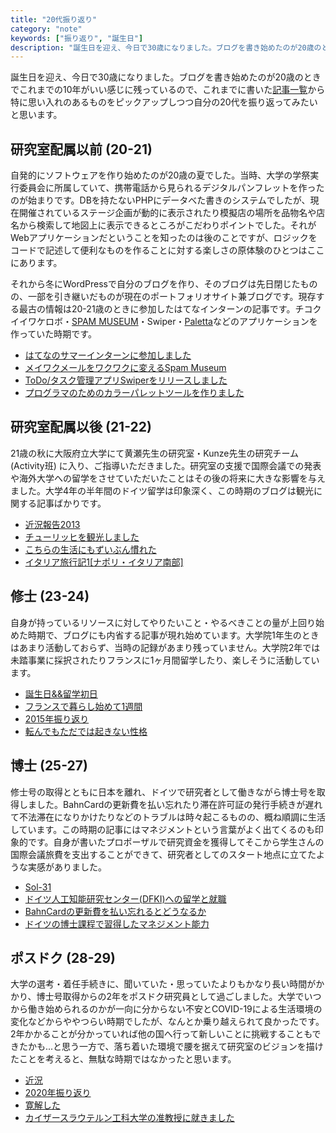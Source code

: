 ```yaml
---
title: "20代振り返り"
category: "note"
keywords: ["振り返り", "誕生日"]
description: "誕生日を迎え、今日で30歳になりました。ブログを書き始めたのが20歳のときでこれまでの10年がいい感じに残っているので、これまでに書いた記事一覧から特に思い入れのあるものをピックアップしつつ自分の20代を振り返ってみたいと思います。"
---
```


誕生日を迎え、今日で30歳になりました。ブログを書き始めたのが20歳のときでこれまでの10年がいい感じに残っているので、これまでに書いた[記事一覧](/ja/posts/)から特に思い入れのあるものをピックアップしつつ自分の20代を振り返ってみたいと思います。

## 研究室配属以前 (20-21)

自発的にソフトウェアを作り始めたのが20歳の夏でした。当時、大学の学祭実行委員会に所属していて、携帯電話から見られるデジタルパンフレットを作ったのが始まりです。DBを持たないPHPにデータべた書きのシステムでしたが、現在開催されているステージ企画が動的に表示されたり模擬店の場所を品物名や店名から検索して地図上に表示できるところがこだわりポイントでした。それがWebアプリケーションだということを知ったのは後のことですが、ロジックをコードで記述して便利なものを作ることに対する楽しさの原体験のひとつはここにあります。

それから冬にWordPressで自分のブログを作り、そのブログは先日閉じたものの、一部を引き継いだものが現在のポートフォリオサイト兼ブログです。現存する最古の情報は20-21歳のときに参加したはてなインターンの記事です。チコクイイワケロボ・[SPAM MUSEUM](http://meiwaku.me)・Swiper・[Paletta](https://paletta.shoya.io)などのアプリケーションを作っていた時期です。

* [はてなのサマーインターンに参加しました](/ja/posts/hatena-intern)
* [メイワクメールをワクワクに変えるSpam Museum](/ja/posts/spam-museum)
* [ToDo/タスク管理アプリSwiperをリリースしました](ja/posts/swiper)
* [プログラマのためのカラーパレットツールを作りました](ja/posts/paletta)

## 研究室配属以後 (21-22)

21歳の秋に大阪府立大学にて黄瀬先生の研究室・Kunze先生の研究チーム (Activity班) に入り、ご指導いただきました。研究室の支援で国際会議での発表や海外大学への留学をさせていただいたことはその後の将来に大きな影響を与えました。大学4年の半年間のドイツ留学は印象深く、この時期のブログは観光に関する記事ばかりです。

* [近況報告2013](ja/posts/DFKI)
* [チューリッヒを観光しました](/ja/posts/zurich)
* [こちらの生活にもずいぶん慣れた](/ja/posts/life-in-germany)
* [イタリア旅行記1\[ナポリ・イタリア南部\]](/ja/posts/naples)

## 修士 (23-24)

自身が持っているリソースに対してやりたいこと・やるべきことの量が上回り始めた時期で、ブログにも内省する記事が現れ始めています。大学院1年生のときはあまり活動しておらず、当時の記録があまり残っていません。大学院2年では未踏事業に採択されたりフランスに1ヶ月間留学したり、楽しそうに活動しています。

* [誕生日&&留学初日](/ja/posts/birthday-in-paris)
* [フランスで暮らし始めて1週間](/ja/posts/1st-week-in-france)
* [2015年振り返り](/ja/posts/looking-back-on-2015)
* [転んでもただでは起きない性格](/ja/posts/turning-everything-into-profit)

## 博士 (25-27)

修士号の取得とともに日本を離れ、ドイツで研究者として働きながら博士号を取得しました。BahnCardの更新費を払い忘れたり滞在許可証の発行手続きが遅れて不法滞在になりかけたりなどのトラブルは時々起こるものの、概ね順調に生活しています。この時期の記事にはマネジメントという言葉がよく出てくるのも印象的です。自身が書いたプロポーザルで研究資金を獲得してそこから学生さんの国際会議旅費を支出することができて、研究者としてのスタート地点に立てたような実感がありました。

* [Sol-31](/ja/posts/life-in-germany2)
* [ドイツ人工知能研究センター(DFKI)への留学と就職](/ja/posts/dfki3)
* [BahnCardの更新費を払い忘れるとどうなるか](/ja/posts/bahncard)
* [ドイツの博士課程で習得したマネジメント能力](/ja/posts/phd-in-germany)

## ポスドク (28-29)

大学の選考・着任手続きに、聞いていた・思っていたよりもかなり長い時間がかかり、博士号取得からの2年をポスドク研究員として過ごしました。大学でいつから働き始められるのかが一向に分からない不安とCOVID-19による生活環境の変化などからややつらい時期でしたが、なんとか乗り越えられて良かったです。2年かかることが分かっていれば他の国へ行って新しいことに挑戦することもできたかも...と思う一方で、落ち着いた環境で腰を据えて研究室のビジョンを描けたことを考えると、無駄な時期ではなかったと思います。

* [近況](/ja/posts/untitled)
* [2020年振り返り](/ja/posts/looking-back-on-2020)
* [寛解した](/ja/posts/untitled-4)
* [カイザースラウテルン工科大学の准教授に就きました](/ja/posts/junior-professorship)